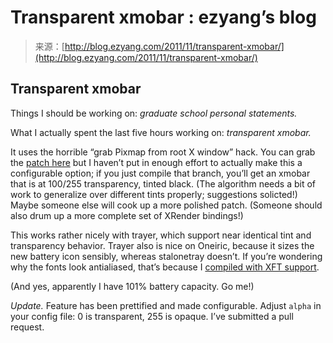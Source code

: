 <!--yml
category: 未分类
date: 2024-07-01 18:17:39
-->

# Transparent xmobar : ezyang’s blog

> 来源：[http://blog.ezyang.com/2011/11/transparent-xmobar/](http://blog.ezyang.com/2011/11/transparent-xmobar/)

## Transparent xmobar

Things I should be working on: *graduate school personal statements.*

What I actually spent the last five hours working on: *transparent xmobar.*

It uses the horrible “grab Pixmap from root X window” hack. You can grab the [patch here](https://github.com/ezyang/xmobar/) but I haven’t put in enough effort to actually make this a configurable option; if you just compile that branch, you’ll get an xmobar that is at 100/255 transparency, tinted black. (The algorithm needs a bit of work to generalize over different tints properly; suggestions solicted!) Maybe someone else will cook up a more polished patch. (Someone should also drum up a more complete set of XRender bindings!)

This works rather nicely with trayer, which support near identical tint and transparency behavior. Trayer also is nice on Oneiric, because it sizes the new battery icon sensibly, whereas stalonetray doesn’t. If you’re wondering why the fonts look antialiased, that’s because I [compiled with XFT support](http://projects.haskell.org/xmobar/#optional-features).

(And yes, apparently I have 101% battery capacity. Go me!)

*Update.* Feature has been prettified and made configurable. Adjust `alpha` in your config file: 0 is transparent, 255 is opaque. I’ve submitted a pull request.